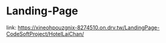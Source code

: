 # Landing-Page
link: https://xineohpouzgnix-8274510.on.drv.tw/LandingPage-CodeSoftProject/HotelLaiChan/
